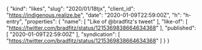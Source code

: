 {
  "kind": "likes",
  "slug": "2020/01/18tjx",
  "client_id": "https://indigenous.realize.be",
  "date": "2020-01-09T22:59:00Z",
  "h": "h-entry",
  "properties": {
    "name": [
      "Like of @bradfitz's tweet"
    ],
    "like-of": [
      "https://twitter.com/bradfitz/status/1215369838664634368"
    ],
    "published": [
      "2020-01-09T22:59:00Z"
    ],
    "syndication": [
      "https://twitter.com/bradfitz/status/1215369838664634368"
    ]
  }
}
